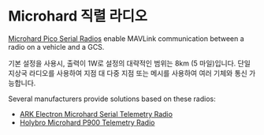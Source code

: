 # Microhard 직렬 라디오

[Microhard Pico Serial Radios](http://microhardcorp.com/P900.php) enable MAVLink communication between a radio on a vehicle and a GCS.

기본 설정을 사용시, 출력이 1W로 설정의 대략적인 범위는 8km (5 마일)입니다. 단일 지상국 라디오를 사용하여 지점 대 다중 지점 또는 메시를 사용하여 여러 기체와 통신 가능합니다.

Several manufacturers provide solutions based on these radios:
* [ARK Electron Microhard Serial Telemetry Radio](../telemetry/arkflow_microhard_serial.md)
* [Holybro Microhard P900 Telemetry Radio](../telemetry/holybro_microhard_p900_radio.md)
